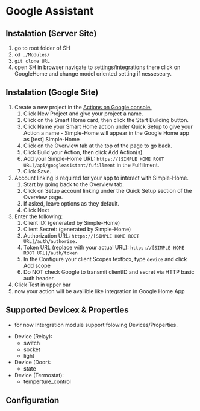 # Google Assistant

## Instalation (Server Site)

1. go to root folder of SH
2. `cd ./Modules/`
3. `git clone URL`
4. open SH in browser navigate to settings/integrations there click on GoogleHome and change model oriented setting if nesseseary.

## Instalation (Google Site)

1. Create a new project in the [Actions on Google console.](https://console.actions.google.com/)
   1. Click New Project and give your project a name.
   2. Click on the Smart Home card, then click the Start Building button.
   3. Click Name your Smart Home action under Quick Setup to give your Action a name - Simple-Home will appear in the Google Home app as [test] Simple-Home
   4. Click on the Overview tab at the top of the page to go back.
   5. Click Build your Action, then click Add Action(s).
   6. Add your Simple-Home URL: `https://[SIMPLE HOME ROOT URL]/api/googleasistant/fufillment` in the Fulfillment.
   7. Click Save.
2.  Account linking is required for your app to interact with Simple-Home.
    1.  Start by going back to the Overview tab.
    2.  Click on Setup account linking under the Quick Setup section of the Overview page.
    3.  If asked, leave options as they default.
    4.  Click Next
3.  Enter the following:
    1.  Client ID: (generated by Simple-Home)
    2.  Client Secret: (generated by Simple-Home)
    3.  Authorization URL: `https://[SIMPLE HOME ROOT URL]/auth/authorize.`
    4.  Token URL (replace with your actual URL): `https://[SIMPLE HOME ROOT URL]/auth/token`
    5.  In the Configure your client Scopes textbox, type `device` and click Add scope
    6.  Do NOT check Google to transmit clientID and secret via HTTP basic auth header.
4.  Click Test in upper bar
5.  now your action will be availible like integration in Google Home App
    
## Supported Devicex & Properties

* for now Intergration module support folowing Devices/Properties.

- Device (Relay):
  - switch
  - socket
  - light
- Device (Door):
  - state
- Device (Termostat):
  - temperture_control

## Configuration
